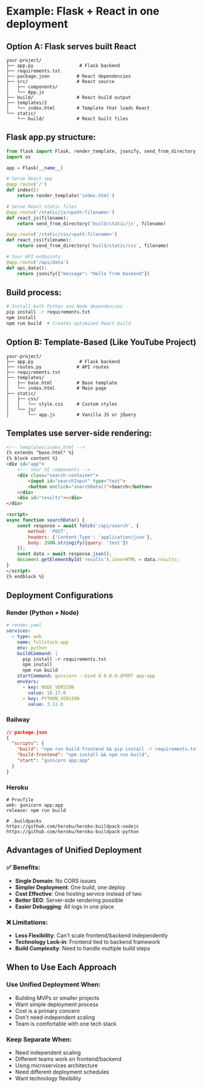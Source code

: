 # Example: Flask + React in one deployment

## Option A: Flask serves built React
```
your-project/
├── app.py                 # Flask backend
├── requirements.txt
├── package.json          # React dependencies
├── src/                  # React source
│   ├── components/
│   └── App.js
├── build/                # React build output
├── templates/2
│   └── index.html        # Template that loads React
└── static/
    └── build/            # React built files
```

## Flask app.py structure:
```python
from flask import Flask, render_template, jsonify, send_from_directory
import os

app = Flask(__name__)

# Serve React app
@app.route('/')
def index():
    return render_template('index.html')

# Serve React static files
@app.route('/static/js/<path:filename>')
def react_js(filename):
    return send_from_directory('build/static/js', filename)

@app.route('/static/css/<path:filename>')
def react_css(filename):
    return send_from_directory('build/static/css', filename)

# Your API endpoints
@app.route('/api/data')
def api_data():
    return jsonify({"message": "Hello from backend"})
```

## Build process:
```bash
# Install both Python and Node dependencies
pip install -r requirements.txt
npm install
npm run build  # Creates optimized React build
```

## Option B: Template-Based (Like YouTube Project)
```
your-project/
├── app.py                 # Flask backend
├── routes.py             # API routes
├── requirements.txt
├── templates/
│   ├── base.html         # Base template
│   └── index.html        # Main page
├── static/
│   ├── css/
│   │   └── style.css     # Custom styles
│   └── js/
│       └── app.js        # Vanilla JS or jQuery
```

## Templates use server-side rendering:
```html
<!-- templates/index.html -->
{% extends "base.html" %}
{% block content %}
<div id="app">
    <!-- Your UI components -->
    <div class="search-container">
        <input id="searchInput" type="text">
        <button onclick="searchData()">Search</button>
    </div>
    <div id="results"></div>
</div>

<script>
async function searchData() {
    const response = await fetch('/api/search', {
        method: 'POST',
        headers: {'Content-Type': 'application/json'},
        body: JSON.stringify({query: 'test'})
    });
    const data = await response.json();
    document.getElementById('results').innerHTML = data.results;
}
</script>
{% endblock %}
```

## Deployment Configurations

### Render (Python + Node)
```yaml
# render.yaml
services:
  - type: web
    name: fullstack-app
    env: python
    buildCommand: |
      pip install -r requirements.txt
      npm install
      npm run build
    startCommand: gunicorn --bind 0.0.0.0:$PORT app:app
    envVars:
      - key: NODE_VERSION
        value: 18.17.0
      - key: PYTHON_VERSION
        value: 3.11.0
```

### Railway
```json
// package.json
{
  "scripts": {
    "build": "npm run build-frontend && pip install -r requirements.txt",
    "build-frontend": "npm install && npm run build",
    "start": "gunicorn app:app"
  }
}
```

### Heroku
```
# Procfile
web: gunicorn app:app
release: npm run build

# .buildpacks
https://github.com/heroku/heroku-buildpack-nodejs
https://github.com/heroku/heroku-buildpack-python
```

## Advantages of Unified Deployment

### ✅ Benefits:
- **Single Domain**: No CORS issues
- **Simpler Deployment**: One build, one deploy
- **Cost Effective**: One hosting service instead of two
- **Better SEO**: Server-side rendering possible
- **Easier Debugging**: All logs in one place

### ❌ Limitations:
- **Less Flexibility**: Can't scale frontend/backend independently
- **Technology Lock-in**: Frontend tied to backend framework
- **Build Complexity**: Need to handle multiple build steps

## When to Use Each Approach

### Use Unified Deployment When:
- Building MVPs or smaller projects
- Want simple deployment process
- Cost is a primary concern
- Don't need independent scaling
- Team is comfortable with one tech stack

### Keep Separate When:
- Need independent scaling
- Different teams work on frontend/backend
- Using microservices architecture
- Need different deployment schedules
- Want technology flexibility
